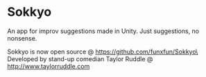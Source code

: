 # Sokkyo
An app for improv suggestions made in Unity. Just suggestions, no nonsense.

Sokkyo is now open source @ https://github.com/funxfun/Sokkyo\
Developed by stand-up comedian Taylor Ruddle @ http://www.taylorruddle.com
